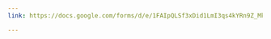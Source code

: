 ```yaml
---
link: https://docs.google.com/forms/d/e/1FAIpQLSf3xDid1LmI3qs4kYRn9Z_Mk7KpvJdIA7hKIsIsikd-lbTsYw/viewform

---
```

